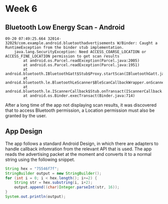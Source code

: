 # Week 6

## Bluetooth Low Energy Scan - Android

```
09-20 07:49:25.664 32014-32029/com.example.android.bluetoothadvertisements W/Binder: Caught a RuntimeException from the binder stub implementation.
    java.lang.SecurityException: Need ACCESS_COARSE_LOCATION or ACCESS_FINE_LOCATION permission to get scan results
        at android.os.Parcel.readException(Parcel.java:2005)
        at android.os.Parcel.readException(Parcel.java:1951)
        at android.bluetooth.IBluetoothGatt$Stub$Proxy.startScan(IBluetoothGatt.java:920)
        at android.bluetooth.le.BluetoothLeScanner$BleScanCallbackWrapper.onScannerRegistered(BluetoothLeScanner.java:454)
        at android.bluetooth.le.IScannerCallback$Stub.onTransact(IScannerCallback.java:56)
        at android.os.Binder.execTransact(Binder.java:714)
```

After a long time of the app not displaying scan results, it was discovered that to access Bluetooth permission, a Location permission must also be granted by the user.

## App Design

The app follows a standard Android Design, in which there are adapters to handle callback infomration from the relevant API that is used. The app reads the advertising packet at the moment and converts it to a normal string using the following snippet.


```java
String hex = "75546f7f";
StringBuilder output = new StringBuilder();
for (int i = 0; i < hex.length(); i+=2) {
    String str = hex.substring(i, i+2);
    output.append((char)Integer.parseInt(str, 16));
}
System.out.println(output);
```






